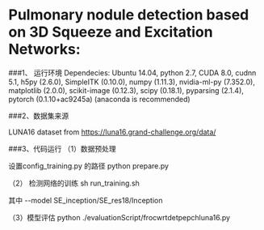 # Pulmonary nodule detection based on 3D Squeeze and Excitation Networks:

###1、 运行环境
Dependecies: Ubuntu 14.04, 
python 2.7, 
CUDA 8.0, cudnn 5.1, 
h5py (2.6.0), 
SimpleITK (0.10.0), 
numpy (1.11.3), 
nvidia-ml-py (7.352.0), 
matplotlib (2.0.0), scikit-image (0.12.3), 
scipy (0.18.1), 
pyparsing (2.1.4), 
pytorch (0.1.10+ac9245a) (anaconda is recommended)

###2、数据集来源

LUNA16 dataset from https://luna16.grand-challenge.org/data/

###3、代码运行
（1）数据预处理

 设置config_training.py 的路径
 python prepare.py
 
（2） 检测网络的训练
sh run_training.sh

其中 --model SE_inception/SE_res18/Inception

（3）模型评估
 python ./evaluationScript/frocwrtdetpepchluna16.py

